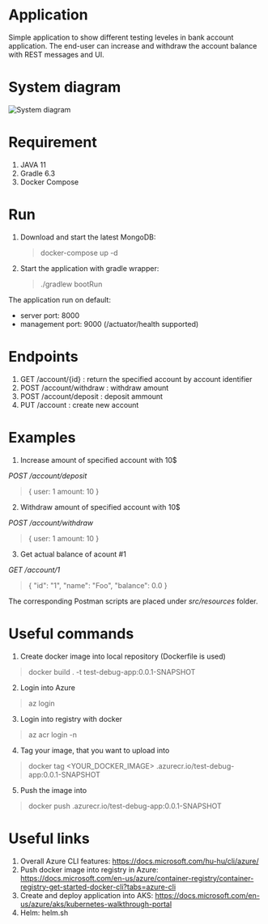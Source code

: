 # Application
Simple application to show different testing leveles in bank account application. The end-user can increase and withdraw the account balance with REST messages and UI.

# System diagram
![System diagram](https://www.plantuml.com/plantuml/png/bPBDQkim48NtVeh1XalkmZSlS2aXf9GiIWjjLg6KiJKu8hRaIAEQ4lBkbHtbnpPfgLT7qdUEHZEUMKR3hYeZGpcZAag2UBK49iin9Cr6UbNfBS4-YW0kq7fkT6F9mFy_sL7TlG5Q28iMNhSXgQ3C5IdMTUfaHpW9IQ5BqOkBbugfCCXIgrkN0zIORx7mT3_PiwKiDfoLhaKXV9E_43_Sly8KyrmxnTEz58UuBM7do7o-anArbeeXgNoeOkmvdvzUhgo2QcqbT-wWV-Ll96-4mQOBE2r-IbXT0ZfVRWYPpgupl9uxAnLP2vRCXyofwtFGPshmw3GT4U5XtpBZsiVGiD0XScYdsPl-0Xapj7HZaY8SG_oeLQ4Ny-CSCaXmv_0wCrm3gT2D-kUHRZVybATT9pti7U3LSI-T3DhJFnisfdywQabqY6PUkwhy0W00)

# Requirement
1. JAVA 11
2. Gradle 6.3
3. Docker Compose

# Run
1. Download and start the latest MongoDB: 
   > docker-compose up -d
2. Start the application with gradle wrapper: 
   > ./gradlew bootRun

The application run on default:
- server port: 8000
- management port: 9000 (/actuator/health supported)

# Endpoints
1. GET /account/{id} : return the specified account by account identifier
2. POST /account/withdraw : withdraw amount
3. POST /account/deposit : deposit ammount
4. PUT /account : create new account

# Examples
1. Increase amount of specified account with 10$

_POST /account/deposit_
>{
>    user: 1
>    amount: 10
>}

2. Withdraw amount of specified account with 10$

_POST /account/withdraw_
>{
>    user: 1
>    amount: 10
>}

3. Get actual balance of acount #1

_GET /account/1_
> {
>    "id": "1",
>    "name": "Foo",
>    "balance": 0.0
>}

The corresponding Postman scripts are placed under _src/resources_ folder.

# Useful commands
1. Create docker image into local repository (Dockerfile is used)
> docker build . -t test-debug-app:0.0.1-SNAPSHOT

2. Login into Azure
> az login

3. Login into registry with docker
> az acr login -n <REGISTRY>

4. Tag your image, that you want to upload into <REGISTRY>
> docker tag <YOUR_DOCKER_IMAGE> <REGISTRY>.azurecr.io/test-debug-app:0.0.1-SNAPSHOT

5. Push the image into <REGISTRY>
> docker push <REGISTRY>.azurecr.io/test-debug-app:0.0.1-SNAPSHOT

# Useful links
1. Overall Azure CLI features: https://docs.microsoft.com/hu-hu/cli/azure/
2. Push docker image into registry in Azure: https://docs.microsoft.com/en-us/azure/container-registry/container-registry-get-started-docker-cli?tabs=azure-cli
3. Create and deploy application into AKS: https://docs.microsoft.com/en-us/azure/aks/kubernetes-walkthrough-portal
4. Helm: helm.sh